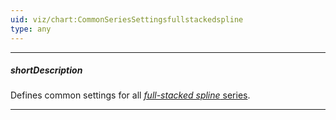 ```yaml
---
uid: viz/chart:CommonSeriesSettingsfullstackedspline
type: any
---
```

---
##### shortDescription
Defines common settings for all [*full-stacked spline* series](/api-reference/10%20UI%20Components/dxChart/5%20Series%20Types/FullStackedSplineSeries '/Documentation/ApiReference/UI_Components/dxChart/Series_Types/FullStackedSplineSeries/').

---
